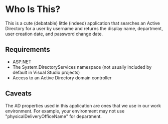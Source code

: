 Who Is This?
=============

This is a cute (debatable) little (indeed) application that searches an Active Directory for a user by username and returns the display name, department, user creation date, and password change date.

Requirements
------------
* ASP.NET
* The System.DirectoryServices namespace (not usually included by default in Visual Studio projects)
* Access to an Active Directory domain controller

Caveats
-------

The AD properties used in this application are ones that we use in our work environment.  For example, your environment may not use "physicalDeliveryOfficeName" for department.  

